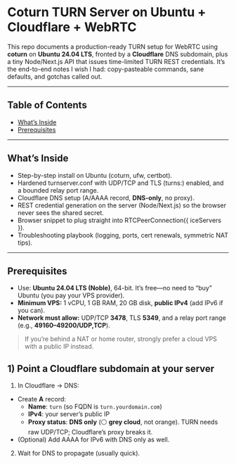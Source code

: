 # Coturn TURN Server on Ubuntu + Cloudflare + WebRTC
This repo documents a production-ready TURN setup for WebRTC using **coturn** on **Ubuntu 24.04 LTS**, fronted by a **Cloudflare** DNS subdomain, plus a tiny Node/Next.js API that issues time-limited TURN REST credentials. It’s the end-to-end notes I wish I had: copy-pasteable commands, sane defaults, and gotchas called out.

---

## Table of Contents
- [What’s Inside](#whats-inside)
- [Prerequisites](#prerequisites)

---

## What’s Inside
- Step-by-step install on Ubuntu (coturn, ufw, certbot).
- Hardened turnserver.conf with UDP/TCP and TLS (turns:) enabled, and a bounded relay port range.
- Cloudflare DNS setup (A/AAAA record, **DNS-only**, no proxy).
- REST credential generation on the server (Node/Next.js) so the browser never sees the shared secret.
- Browser snippet to plug straight into RTCPeerConnection({ iceServers }).
- Troubleshooting playbook (logging, ports, cert renewals, symmetric NAT tips).

---

## Prerequisites
- Use: **Ubuntu 24.04 LTS (Noble)**, 64-bit. It’s free—no need to “buy” Ubuntu (you pay your VPS provider).
- **Minimum VPS:** 1 vCPU, 1 GB RAM, 20 GB disk, **public IPv4** (add IPv6 if you can).
- **Network must allow:** UDP/TCP **3478**, TLS **5349**, and a relay port range (e.g., **49160–49200/UDP,TCP**).
> If you’re behind a NAT or home router, strongly prefer a cloud VPS with a public IP instead.

## 1) Point a Cloudflare subdomain at your server
  1. In Cloudflare → DNS:
  - Create **A** record:
    - **Name**: `turn` (so FQDN is `turn.yourdomain.com`)
    - **IPv4**: your server’s public IP
    - **Proxy status**: **DNS only** (⚪️ **grey cloud**, not orange). TURN needs raw UDP/TCP; Cloudflare’s proxy breaks it.
  - (Optional) Add AAAA for IPv6 with DNS only as well.
  2. Wait for DNS to propagate (usually quick).
